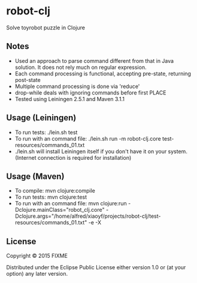 # robot-clj

Solve toyrobot puzzle in Clojure

## Notes
- Used an approach to parse command different from that in Java solution. It does not rely much on regular expression.
- Each command processing is functional, accepting pre-state, returning post-state
- Multiple command processing is done via 'reduce'
- drop-while deals with ignoring commands before first PLACE
- Tested using Leiningen 2.5.1 and Maven 3.1.1

## Usage (Leiningen)
- To run tests: ./lein.sh test
- To run with an command file: ./lein.sh run -m robot-clj.core test-resources/commands_01.txt
- ./lein.sh will install Leiningen itself if you don't have it on your system. (Internet connection is required for installation)

## Usage (Maven)
- To compile: mvn clojure:compile
- To run tests: mvn clojure:test
- To run with an command file: mvn clojure:run -Dclojure.mainClass="robot_clj.core" -Dclojure.args="/home/alfred/xiaoyf/projects/robot-clj/test-resources/commands_01.txt" -e -X

## License

Copyright © 2015 FIXME

Distributed under the Eclipse Public License either version 1.0 or (at
your option) any later version.
